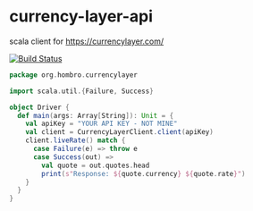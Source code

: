 # currency-layer-api
scala client for https://currencylayer.com/

[![Build Status](https://travis-ci.org/nhomble/currency-layer-api.svg?branch=master)](https://travis-ci.org/nhomble/currency-layer-api)
```scala
package org.hombro.currencylayer

import scala.util.{Failure, Success}

object Driver {
  def main(args: Array[String]): Unit = {
    val apiKey = "YOUR API KEY - NOT MINE"
    val client = CurrencyLayerClient.client(apiKey)
    client.liveRate() match {
      case Failure(e) => throw e
      case Success(out) =>
        val quote = out.quotes.head
        print(s"Response: ${quote.currency} ${quote.rate}")
    }
  }
}
```